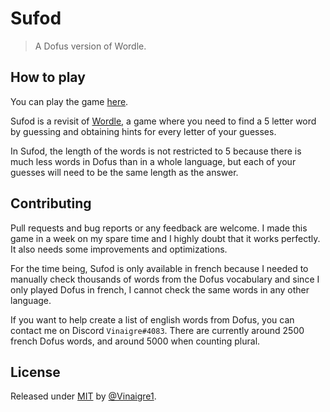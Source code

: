 # Sufod
> A Dofus version of Wordle.

## How to play

You can play the game [here](https://vinaigre1.github.io/Sufod/).

Sufod is a revisit of [Wordle](https://www.nytimes.com/games/wordle/index.html), a game where you need to find a 5 letter word by guessing and obtaining hints for every letter of your guesses.

In Sufod, the length of the words is not restricted to 5 because there is much less words in Dofus than in a whole language, but each of your guesses will need to be the same length as the answer.

## Contributing

Pull requests and bug reports or any feedback are welcome. I made this game in a week on my spare time and I highly doubt that it works perfectly. It also needs some improvements and optimizations.

For the time being, Sufod is only available in french because I needed to manually check thousands of words from the Dofus vocabulary and since I only played Dofus in french, I cannot check the same words in any other language.

If you want to help create a list of english words from Dofus, you can contact me on Discord `Vinaigre#4083`. There are currently around 2500 french Dofus words, and around 5000 when counting plural.

## License

Released under [MIT](/LICENSE) by [@Vinaigre1](https://github.com/Vinaigre1).
